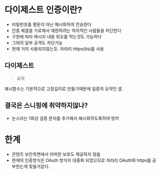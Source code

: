 # 다이제스트 인증이란?

- 비밀번호를 평문이 아닌 해시화하여 전송한다
- 인증 체결을 가로채서 재현하려는 악의적인 사람들을 차단한다
- 구현에 따라 메시지 내용 위조를 막는것도 가능하다
- 그외의 일부 공격도 차단가능
- 현재 거의 사용되지않는듯. 차라리 https(tls)를 사용

## 다이제스트
> 요약

해시함수는 기본적으로 고정길이로 만들기때문에 일종의 요약인 셈

## 결국은 스니핑에 취약하지않나?
- 논스라는 1회성 검증 문자를 추가해서 해시화하도록하여 방어

# 한계
- 콘텐츠 보안측면에서 어떠한 보호도 제공하지 않음
- 현재의 인증방식은 OAuth 방식이 대중화 되었으므로 차라리 OAuth와 https를 공부한는게 맞을거같다.
